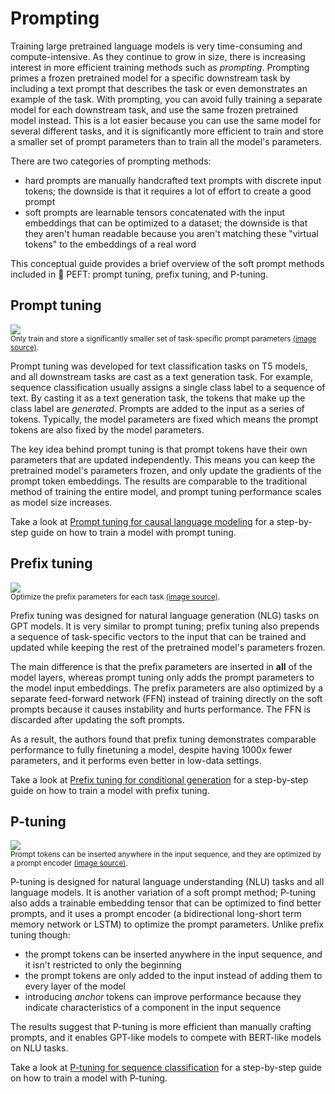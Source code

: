 <!--⚠️ Note that this file is in Markdown but contain specific syntax for our doc-builder (similar to MDX) that may not be
rendered properly in your Markdown viewer.
-->


# Prompting

Training large pretrained language models is very time-consuming and compute-intensive. As they continue to grow in size, there is increasing interest in more efficient training methods such as *prompting*. Prompting primes a frozen pretrained model for a specific downstream task by including a text prompt that describes the task or even demonstrates an example of the task. With prompting, you can avoid fully training a separate model for each downstream task, and use the same frozen pretrained model instead. This is a lot easier because you can use the same model for several different tasks, and it is significantly more efficient to train and store a smaller set of prompt parameters than to train all the model's parameters.

There are two categories of prompting methods:

- hard prompts are manually handcrafted text prompts with discrete input tokens; the downside is that it requires a lot of effort to create a good prompt
- soft prompts are learnable tensors concatenated with the input embeddings that can be optimized to a dataset; the downside is that they aren't human readable because you aren't matching these "virtual tokens" to the embeddings of a real word

This conceptual guide provides a brief overview of the soft prompt methods included in 🤗 PEFT: prompt tuning, prefix tuning, and P-tuning.

## Prompt tuning

<div class="flex justify-center">
    <img src="https://huggingface.co/datasets/huggingface/documentation-images/resolve/main/peft/prompt-tuning.png"/>
</div>
<small>Only train and store a significantly smaller set of task-specific prompt parameters <a href="https://arxiv.org/abs/2104.08691">(image source)</a>.</small>

Prompt tuning was developed for text classification tasks on T5 models, and all downstream tasks are cast as a text generation task. For example, sequence classification usually assigns a single class label to a sequence of text. By casting it as a text generation task, the tokens that make up the class label are *generated*. Prompts are added to the input as a series of tokens. Typically, the model parameters are fixed which means the prompt tokens are also fixed by the model parameters.

The key idea behind prompt tuning is that prompt tokens have their own parameters that are updated independently. This means you can keep the pretrained model's parameters frozen, and only update the gradients of the prompt token embeddings. The results are comparable to the traditional method of training the entire model, and prompt tuning performance scales as model size increases.

Take a look at [Prompt tuning for causal language modeling](../task_guides/clm-prompt-tuning) for a step-by-step guide on how to train a model with prompt tuning.

## Prefix tuning

<div class="flex justify-center">
    <img src="https://huggingface.co/datasets/huggingface/documentation-images/resolve/main/peft/prefix-tuning.png"/>
</div>
<small>Optimize the prefix parameters for each task <a href="https://arxiv.org/abs/2101.00190">(image source)</a>.</small>

Prefix tuning was designed for natural language generation (NLG) tasks on GPT models. It is very similar to prompt tuning; prefix tuning also prepends a sequence of task-specific vectors to the input that can be trained and updated while keeping the rest of the pretrained model's parameters frozen. 

The main difference is that the prefix parameters are inserted in **all** of the model layers, whereas prompt tuning only adds the prompt parameters to the model input embeddings. The prefix parameters are also optimized by a separate feed-forward network (FFN) instead of training directly on the soft prompts because it causes instability and hurts performance. The FFN is discarded after updating the soft prompts.

As a result, the authors found that prefix tuning demonstrates comparable performance to fully finetuning a model, despite having 1000x fewer parameters, and it performs even better in low-data settings.

Take a look at [Prefix tuning for conditional generation](../task_guides/seq2seq-prefix-tuning) for a step-by-step guide on how to train a model with prefix tuning.

## P-tuning

<div class="flex justify-center">
    <img src="https://huggingface.co/datasets/huggingface/documentation-images/resolve/main/peft/p-tuning.png"/>
</div>
<small>Prompt tokens can be inserted anywhere in the input sequence, and they are optimized by a prompt encoder <a href="https://arxiv.org/abs/2103.10385">(image source)</a>.</small>

P-tuning is designed for natural language understanding (NLU) tasks and all language models. 
It is another variation of a soft prompt method; P-tuning also adds a trainable embedding tensor that can be optimized to find better prompts, and it uses a prompt encoder (a bidirectional long-short term memory network or LSTM) to optimize the prompt parameters. Unlike prefix tuning though:

- the prompt tokens can be inserted anywhere in the input sequence, and it isn't restricted to only the beginning
- the prompt tokens are only added to the input instead of adding them to every layer of the model
- introducing *anchor* tokens can improve performance because they indicate characteristics of a component in the input sequence

The results suggest that P-tuning is more efficient than manually crafting prompts, and it enables GPT-like models to compete with BERT-like models on NLU tasks.

Take a look at [P-tuning for sequence classification](../task_guides/ptuning-seq-classification) for a step-by-step guide on how to train a model with P-tuning.